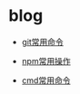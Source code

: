 # blog

- [git常用命令](https://github.com/magicmai/blog/issues/4)

- [npm常用操作](https://github.com/magicmai/blog/issues/3)

- [cmd常用命令](https://github.com/magicmai/blog/issues/2)
